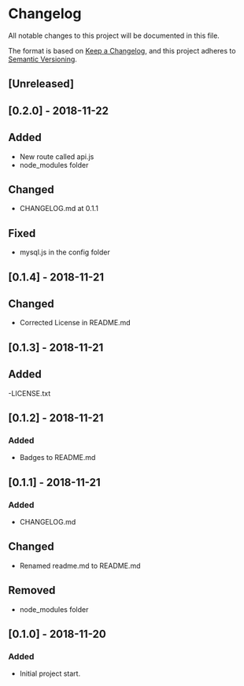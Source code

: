 # Changelog
All notable changes to this project will be documented in this file.

The format is based on [Keep a Changelog](https://keepachangelog.com/en/1.0.0/),
and this project adheres to [Semantic Versioning](https://semver.org/spec/v2.0.0.html).

## [Unreleased]

## [0.2.0] - 2018-11-22
## Added
- New route called api.js
- node_modules folder
## Changed
- CHANGELOG.md at 0.1.1
## Fixed
- mysql.js in the config folder

## [0.1.4] - 2018-11-21
## Changed
- Corrected License in README.md

## [0.1.3] - 2018-11-21
## Added
-LICENSE.txt

## [0.1.2] - 2018-11-21
### Added
- Badges to README.md

## [0.1.1] - 2018-11-21
### Added
- CHANGELOG.md
## Changed
- Renamed readme.md to README.md
## Removed
- node_modules folder

## [0.1.0] - 2018-11-20
### Added
- Initial project start.